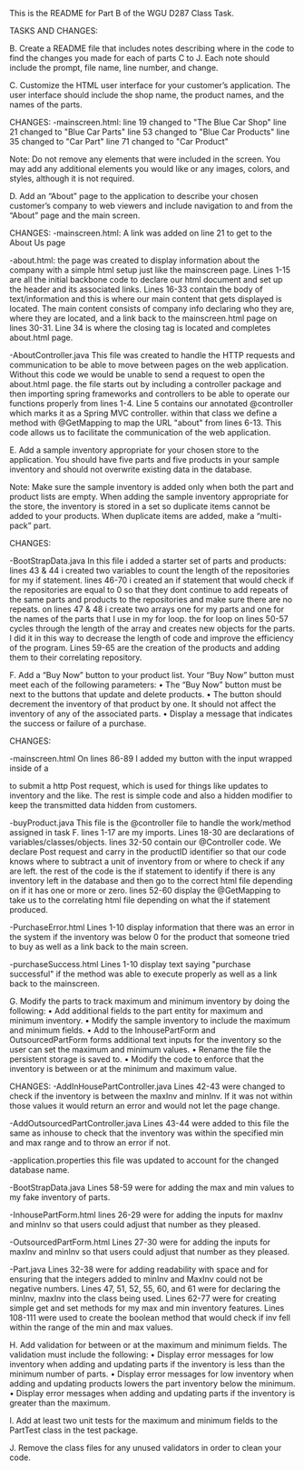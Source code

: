 This is the README for Part B of the WGU D287 Class Task.

TASKS AND CHANGES:

B.  Create a README file that includes notes describing 
where in the code to find the changes you made for each of 
parts C to J. Each note should include the prompt, file name, 
line number, and change.


C.  Customize the HTML user interface for your customer’s application. 
The user interface should include the shop name, the product names, and 
the names of the parts.

CHANGES: 
-mainscreen.html:
line 19 changed to "The Blue Car Shop"
line 21 changed to "Blue Car Parts"
line 53 changed to "Blue Car Products"
line 35 changed to "Car Part"
line 71 changed to "Car Product"

Note: Do not remove any elements that were included in the screen. You may 
add any additional elements you would like or any images, colors, and styles, 
although it is not required.


D.  Add an “About” page to the application to describe your chosen customer’s 
company to web viewers and include navigation to and from the “About” page and 
the main screen.

CHANGES:
-mainscreen.html:
A link was added on line 21 to get to the About Us page

-about.html:
the page was created to display information about the company with 
a simple html setup just like the mainscreen page. Lines 1-15 are all the
initial backbone code to declare our html document and set up the header 
and its associated links. Lines 16-33 contain the body of text/information
and this is where our main content that gets displayed is located.
The main content consists of company info declaring who they are,
where they are located, and a link back to the mainscreen.html
page on lines 30-31. Line 34 is where the closing </html> tag is 
located and completes about.html page.

-AboutController.java
This file was created to handle the HTTP requests and communication
to be able to move between pages on the web application. Without this code we
would be unable to send a request to open the about.html page. the file 
starts out by including a controller package and then importing spring
frameworks and controllers to be able to operate our functions properly
from lines 1-4. Line 5 contains our annotated @controller which marks
it as a Spring MVC controller. within that class we define a method
with @GetMapping to map the URL "about" from lines 6-13. This code
allows us to facilitate the communication of the web application.

E.  Add a sample inventory appropriate for your chosen store to the application. 
You should have five parts and five products in your sample inventory and should 
not overwrite existing data in the database.

Note: Make sure the sample inventory is added only when both the part and product
lists are empty. When adding the sample inventory appropriate for the store, the
inventory is stored in a set so duplicate items cannot be added to your products.
When duplicate items are added, make a “multi-pack” part.

CHANGES:

-BootStrapData.java
In this file i added a starter set of parts and products:
lines 43 & 44 i created two variables to count the length of the
repositories for my if statement.
lines 46-70 i created an if statement that would check if the
repositories are equal to 0 so that they dont continue to add repeats
of the same parts and products to the repositories and make sure there
are no repeats. on lines 47 & 48 i create two arrays one for my
parts and one for the names of the parts that I use in my for loop.
the for loop on lines 50-57 cycles through the length of the array and creates
new objects for the parts. I did it in this way to decrease the length
of code and improve the efficiency of the program.
Lines 59-65 are the creation of the products and adding them to
their correlating repository.


F.  Add a “Buy Now” button to your product list. Your “Buy Now” button must meet 
each of the following parameters:
•  The “Buy Now” button must be next to the buttons that update and delete products.
•  The button should decrement the inventory of that product by one. It should not affect the 
inventory of any of the associated parts.
•  Display a message that indicates the success or failure of a purchase.

CHANGES:

-mainscreen.html
On lines 86-89 I added my button with the input wrapped inside of a <form>
to submit a http Post request, which is used for things like updates to 
inventory and the like. The rest is simple code and also a hidden modifier
to keep the transmitted data hidden from customers.

-buyProduct.java
This file is the @controller file to handle the work/method assigned
in task F. lines 1-17 are my imports. Lines 18-30 are declarations
of variables/classes/objects. lines 32-50 contain our @Controller
code. We declare Post request and carry in the productID identifier
so that our code knows where to subtract a unit of inventory from
or where to check if any are left. the rest of the code is the if statement
to identify if there is any inventory left in the database and then go
to the correct html file depending on if it has one or more or zero.
lines 52-60 display the @GetMapping to take us to the correlating
html file depending on what the if statement produced.

-PurchaseError.html
Lines 1-10 display information that there was an error in the system if the
inventory was below 0 for the product that someone tried to buy as
well as a link back to the main screen.

-purchaseSuccess.html
Lines 1-10 display text saying "purchase successful" if the method
was able to execute properly as well as a link back to the mainscreen.


G.  Modify the parts to track maximum and minimum inventory by doing the following:
•  Add additional fields to the part entity for maximum and minimum inventory.
•  Modify the sample inventory to include the maximum and minimum fields.
•  Add to the InhousePartForm and OutsourcedPartForm forms additional text inputs for the 
inventory so the user can set the maximum and minimum values.
•  Rename the file the persistent storage is saved to.
•  Modify the code to enforce that the inventory is between or at the minimum and maximum value.

CHANGES:
-AddInHousePartController.java
Lines 42-43 were changed to check if the inventory is between the maxInv and minInv.
If it was not within those values it would return an error and would not let the page
change.

-AddOutsourcedPartController.java
Lines 43-44 were added to this file the same as inhouse to check that the inventory
was within the specified min and max range and to throw an error if not.

-application.properties
this file was updated to account for the changed database name.

-BootStrapData.java
Lines 58-59 were for adding the max and min values to my fake inventory
of parts. 

-InhousePartForm.html
lines 26-29 were for adding the inputs for maxInv and minInv so that
users could adjust that number as they pleased.

-OutsourcedPartForm.html
Lines 27-30 were for adding the inputs for maxInv and minInv so that
users could adjust that number as they pleased.

-Part.java
Lines 32-38 were for adding readability with space and for ensuring 
that the integers added to minInv and MaxInv could not be negative numbers.
Lines 47, 51, 52, 55, 60, and 61 were for declaring the minInv, maxInv into 
the class being used. Lines 62-77 were for creating simple get and set 
methods for my max and min inventory features. Lines 108-111 were used
to create the boolean method that would check if inv fell within the range
of the min and max values.

H.  Add validation for between or at the maximum and minimum fields. The validation 
must include the following:
•  Display error messages for low inventory when adding and updating parts if the 
inventory is less than the minimum number of parts.
•  Display error messages for low inventory when adding and updating products lowers 
the part inventory below the minimum.
•  Display error messages when adding and updating parts if the inventory is greater 
than the maximum.


I.  Add at least two unit tests for the maximum and minimum fields to the PartTest 
class in the test package.


J.  Remove the class files for any unused validators in order to clean your code.